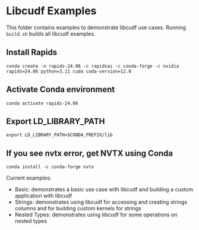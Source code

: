 # Libcudf Examples

This folder contains examples to demonstrate libcudf use cases. Running `build.sh` builds all
libcudf examples.

## Install Rapids
`conda create -n rapids-24.06 -c rapidsai -c conda-forge -c nvidia  rapids=24.06 python=3.11 cuda cuda-version=12.0`

## Activate Conda environment
`conda activate rapids-24.06`

## Export LD_LIBRARY_PATH
`export LD_LIBRARY_PATH=$CONDA_PREFIX/lib`

## If you see nvtx error, get NVTX using Conda
 `conda install -c conda-forge nvtx`

 Current examples:

- Basic: demonstrates a basic use case with libcudf and building a custom application with libcudf
- Strings: demonstrates using libcudf for accessing and creating strings columns and for building custom kernels for strings
- Nested Types: demonstrates using libcudf for some operations on nested types

